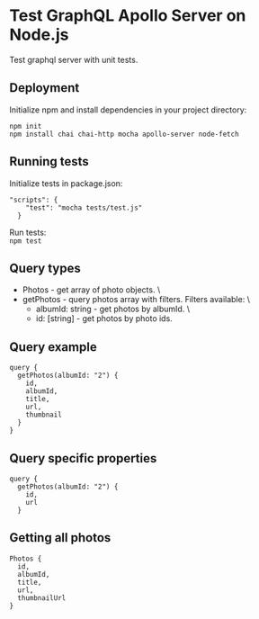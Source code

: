 # Test GraphQL Apollo Server on Node.js 

Test graphql server with unit tests.

## Deployment

Initialize npm and install dependencies in your project directory:
```
npm init
npm install chai chai-http mocha apollo-server node-fetch
```

## Running tests
Initialize tests in  package.json:
```
"scripts": {
    "test": "mocha tests/test.js"
  }
```

Run tests: \
`npm test`

## Query types
- Photos - get array of photo objects. \
- getPhotos - query photos array with filters. Filters available: \
  * albumId: string - get photos by albumId. \
  * id: [string] - get photos by photo ids. 

## Query example
```
query {
  getPhotos(albumId: "2") {
    id,
    albumId,
    title,
    url,
    thumbnail
  }
}
```

## Query specific properties
```
query {
  getPhotos(albumId: "2") {
    id,
    url
  }
 ```

## Getting all photos
```
Photos {
  id,
  albumId,
  title,
  url,
  thumbnailUrl
}
```
